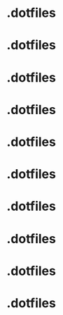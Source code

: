 # .dotfiles
# .dotfiles
# .dotfiles
# .dotfiles
# .dotfiles
# .dotfiles
# .dotfiles
# .dotfiles
# .dotfiles
# .dotfiles
